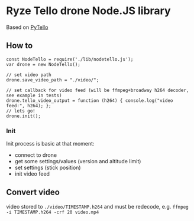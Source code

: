 # Ryze Tello drone Node.JS library
Based on [PyTello](https://bitbucket.org/PingguSoft/pytello)

## How to
```
const NodeTello = require('./lib/nodetello.js');
var drone = new NodeTello();

// set video path
drone.save_video_path = "./video/";

// set callback for video feed (will be ffmpeg+broadway h264 decoder, see example in tests)
drone.tello_video_output = function (h264) { console.log("video feed:", h264); };
// lets go!
drone.init();
```

### Init
Init process is basic at that moment:
 - connect to drone
 - get some settings/values (version and altitude limit)
 - set settings (stick position)
 - init video feed

## Convert video
video stored to `./video/TIMESTAMP.h264` and must be redecode, e.g. `ffmpeg -i TIMESTAMP.h264 -crf 20 video.mp4`
